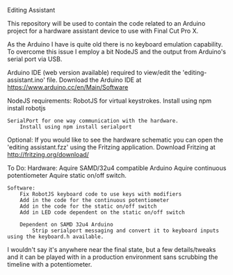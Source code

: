 Editing Assistant

This repository will be used to contain the code related to an Arduino project for a hardware assistant device to use with Final Cut Pro X.

As the Arduino I have is quite old there is no keyboard emulation capability.  To overcome this issue I employ a bit NodeJS and the output from Arduino's serial port via USB.

Arduino IDE (web version available) required to view/edit the 'editing-assistant.ino' file.
	Download the Arduino IDE at https://www.arduino.cc/en/Main/Software

NodeJS requirements:
	RobotJS for virtual keystrokes.
		Install using npm install robotjs
		
	SerialPort for one way communication with the hardware.
		Install using npm install serialport
	
Optional:
If you would like to see the hardware schematic you can open the 'editing assistant.fzz' using the Fritzing application.
	Download Fritzing at http://fritzing.org/download/
	

To Do:
	Hardware:
		Aquire SAMD/32u4 compatible Arduino
		Aquire continuous potentiometer
		Aquire static on/off switch.

	Software:
		Fix RobotJS keyboard code to use keys with modifiers
		Add in the code for the continuous potentiometer
		Add in the code for the static on/off switch
		Add in LED code dependent on the static on/off switch
		
		Dependent on SAMD 32u4 Arduino
			Strip serialport messaging and convert it to keyboard inputs using the keyboard.h available.
			
I wouldn't say it's anywhere near the final state, but a few details/tweaks and it can be played with in a production environment sans scrubbing the timeline with a potentiometer. 